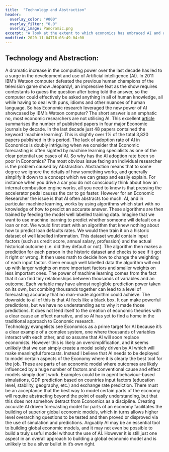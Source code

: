 ```yaml
---
title:  "Technology and Abstraction"
header:
  overlay_color: "#000"
  overlay_filter: "0.0"
  overlay_image: Panoramic.png
excerpt: "A look at the extent to which economics has embraced AI and a discussion of how best to utilise machine learning in Economic research"
modified: 2020-11-04T16:03:49-04:00
---
```

## Technology and Abstraction:

A dramatic increase in the computing power over the last decade has led to a surge in the development and use of Artificial intelligence (AI). In 2011 IBM’s Watson computer defeated the previous human champions of the television game show Jeopardy!, an impressive feat as the show requires contestants to guess the question after being told the answer, so the computer could effectively be asked anything in all of human knowledge, all while having to deal with puns, idioms and other nuances of human language. 
So has Economic research leveraged the new power of AI showcased by IBM’s Watson computer? The short answer is an emphatic no, most economic researchers are not utilising AI. This excellent <a href="https://towardsdatascience.com/use-of-machine-learning-in-economic-research-what-the-literature-tells-us-28b473f26043">article</a> summarises the number of published papers in four major Economic journals by decade. In the last decade just 48 papers contained the keyword ‘machine learning’. This is slightly over 1% of the total 3,820 papers published in this period. The lack of adoption rate of AI in Economics is doubly intriguing when we consider that Economic forecasting is often sighted by machine learning specialists as one of the clear potential use cases of AI. 
So why has the AI adoption rate been so poor in Economics? The most obvious issue facing an individual researcher is the problem caused by Abstraction. Abstraction means that to some degree we ignore the details of how something works, and generally simplify it down to a concept which we can grasp and easily explain. For instance when you drive a car you do not consciously think about how an internal combustion engine works, all you need to know is that pressing the accelerator pedal causes the car to go faster.
However for an Economic Researcher the issue is that AI often abstracts too much. AI, and in particular machine learning, works by using algorithms which start with no knowledge of how to predict an accurate answer. These algorithms are then trained by feeding the model well labelled training data. 
Imagine that we want to use machine learning to predict whether someone will default on a loan or not. We would first start with an algorithm that knew nothing about how to predict loan defaults rates. We would then train it on a historic dataset of well labelled information. This dataset would contain input factors (such as credit score, annual salary, profession) and the actual historical outcome (i.e. did they default or not). The algorithm then makes a prediction for each person in the historic dataset and checks to see if it got it right or wrong. It then uses math to decide how to change the weighting of each input factor. Given enough well labelled data the algorithm will end up with larger weights on more important factors and smaller weights on less important ones.
The power of machine learning comes from the fact that it can find tiny relationships between thousands of variables and an outcome. Each variable may have almost negligible prediction power taken on its own, but combing thousands together can lead to a level of forecasting accuracy that no man-made algorithm could achieve.
The downside to all of this is that AI feels like a black box. It can make powerful predictions, but we have no understanding as to why it made those predictions. It does not lend itself to the creation of economic theories with a clear cause an effect narrative, and so AI has yet to find a home in the traditional approach to Economic research.   
Technology evangelists see Economics as a prime target for AI because it’s a clear example of a complex system, one where thousands of variables interact with each other, and so assume that AI will soon replace economists. However this is likely an oversimplification, and it seems unlikely that we can simply create a model solely driven by AI which will make meaningful forecasts. Instead I believe that AI needs to be deployed to model certain aspects of the Economy where it is clearly the best tool for the job. These are parts of an economic model where outcomes are likely influenced by a huge number of factors and conventional cause and effect models simply don’t work. Examples could be in agent behaviour-based simulations, GDP prediction based on countries input factors (education level, stability, geography, etc.) and exchange rate prediction.
There must be an acceptance that the best way to model certain parts of the economy will require abstracting beyond the point of easily understanding, but that this does not somehow detract from Economics as a discipline. Creating accurate AI driven forecasting model for parts of an economy facilitates the building of superior global economic models, which in turns allows higher level overarching questions to be tested and then proved or disproved via the use of simulation and predictions. 
Arguably AI may be an essential tool to building global economic models, and it may not even be possible to build a truly useful model without the use of AI. However it is still just one aspect in an overall approach to building a global economic model and is unlikely to be a silver bullet in it’s own right.   

